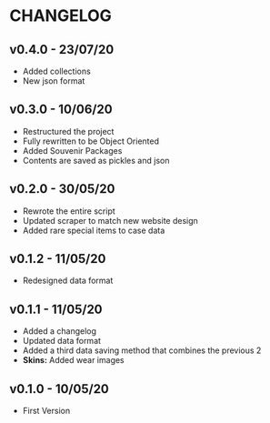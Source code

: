 
# CHANGELOG
## v0.4.0 - 23/07/20
* Added collections
* New json format

## v0.3.0 - 10/06/20
* Restructured the project
* Fully rewritten to be Object Oriented
* Added Souvenir Packages
* Contents are saved as pickles and json

## v0.2.0 - 30/05/20
* Rewrote the entire script
* Updated scraper to match new website design
* Added rare special items to case data

## v0.1.2 - 11/05/20
* Redesigned data format

## v0.1.1 - 11/05/20
* Added a changelog
* Updated data format
* Added a third data saving method that combines the previous 2
* **Skins:** Added wear images

## v0.1.0 - 10/05/20
* First Version
